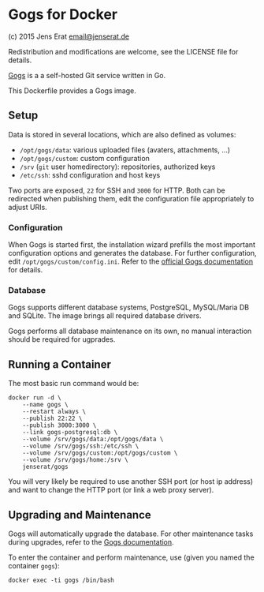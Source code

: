 # Gogs for Docker

(c) 2015 Jens Erat <email@jenserat.de>

Redistribution and modifications are welcome, see the LICENSE file for details.

[Gogs](http://www.gogs.io/) is a a self-hosted Git service written in Go.

This Dockerfile provides a Gogs image.

## Setup

Data is stored in several locations, which are also defined as volumes:

- `/opt/gogs/data`:   various uploaded files (avaters, attachments, ...)
- `/opt/gogs/custom`: custom configuration
- `/srv` (`git` user homedirectory): repositories, authorized keys
- `/etc/ssh`:         sshd configuration and host keys

Two ports are exposed, `22` for SSH and `3000` for HTTP. Both can be redirected when publishing them, edit the configuration file appropriately to adjust URIs.

### Configuration

When Gogs is started first, the installation wizard prefills the most important configuration options and generates the database. For further configuration, edit `/opt/gogs/custom/config.ini`. Refer to the [official Gogs documentation](http://gogs.io/docs/advanced/configuration_cheat_sheet.html) for details.

### Database

Gogs supports different database systems, PostgreSQL, MySQL/Maria DB and SQLite. The image brings all required database drivers.

Gogs performs all database maintenance on its own, no manual interaction should be required for ugprades.

## Running a Container

The most basic run command would be:

    docker run -d \
    	--name gogs \
    	--restart always \
    	--publish 22:22 \
    	--publish 3000:3000 \
    	--link gogs-postgresql:db \
    	--volume /srv/gogs/data:/opt/gogs/data \
    	--volume /srv/gogs/ssh:/etc/ssh \
    	--volume /srv/gogs/custom:/opt/gogs/custom \
    	--volume /srv/gogs/home:/srv \
    	jenserat/gogs

You will very likely be required to use another SSH port (or host ip address) and want to change the HTTP port (or link a web proxy server).

## Upgrading and Maintenance

Gogs will automatically upgrade the database. For other maintenance tasks during upgrades, refer to the [Gogs documentation](http://gogs.io/docs/intro/).

To enter the container and perform maintenance, use (given you named the container `gogs`):

    docker exec -ti gogs /bin/bash
